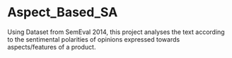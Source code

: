 # Aspect_Based_SA

Using Dataset from SemEval 2014, this project analyses the text according to the sentimental polarities of opinions expressed towards aspects/features of a product.

